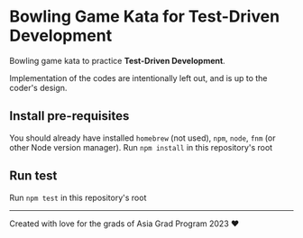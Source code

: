 # Bowling Game Kata for Test-Driven Development

Bowling game kata to practice **Test-Driven Development**.

Implementation of the codes are intentionally left out, and is up to the coder's design.

## Install pre-requisites
You should already have installed `homebrew` (not used), `npm`, `node`, `fnm` (or other Node version manager).
Run `npm install` in this repository's root

## Run test
Run `npm test` in this repository's root

--------
Created with love for the grads of Asia Grad Program 2023 ♥️
